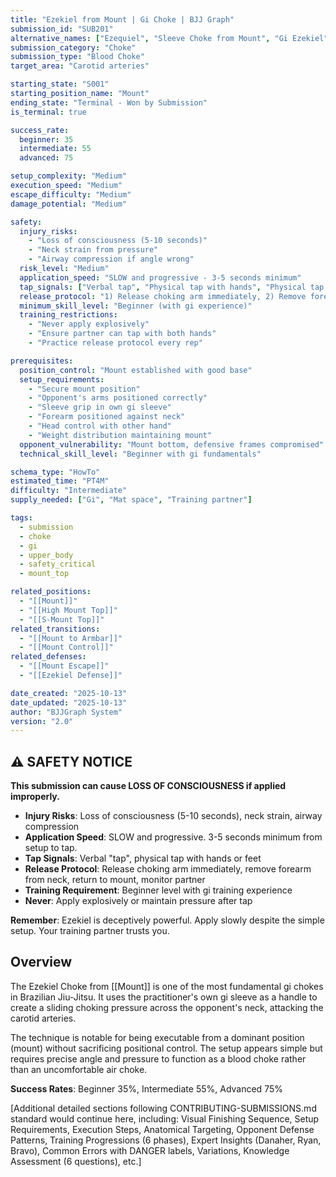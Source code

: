 ```yaml
---
title: "Ezekiel from Mount | Gi Choke | BJJ Graph"
submission_id: "SUB201"
alternative_names: ["Ezequiel", "Sleeve Choke from Mount", "Gi Ezekiel"]
submission_category: "Choke"
submission_type: "Blood Choke"
target_area: "Carotid arteries"

starting_state: "S001"
starting_position_name: "Mount"
ending_state: "Terminal - Won by Submission"
is_terminal: true

success_rate:
  beginner: 35
  intermediate: 55
  advanced: 75

setup_complexity: "Medium"
execution_speed: "Medium"
escape_difficulty: "Medium"
damage_potential: "Medium"

safety:
  injury_risks:
    - "Loss of consciousness (5-10 seconds)"
    - "Neck strain from pressure"
    - "Airway compression if angle wrong"
  risk_level: "Medium"
  application_speed: "SLOW and progressive - 3-5 seconds minimum"
  tap_signals: ["Verbal tap", "Physical tap with hands", "Physical tap with feet"]
  release_protocol: "1) Release choking arm immediately, 2) Remove forearm from neck, 3) Return to mount, 4) Monitor partner"
  minimum_skill_level: "Beginner (with gi experience)"
  training_restrictions:
    - "Never apply explosively"
    - "Ensure partner can tap with both hands"
    - "Practice release protocol every rep"

prerequisites:
  position_control: "Mount established with good base"
  setup_requirements:
    - "Secure mount position"
    - "Opponent's arms positioned correctly"
    - "Sleeve grip in own gi sleeve"
    - "Forearm positioned against neck"
    - "Head control with other hand"
    - "Weight distribution maintaining mount"
  opponent_vulnerability: "Mount bottom, defensive frames compromised"
  technical_skill_level: "Beginner with gi fundamentals"

schema_type: "HowTo"
estimated_time: "PT4M"
difficulty: "Intermediate"
supply_needed: ["Gi", "Mat space", "Training partner"]

tags:
  - submission
  - choke
  - gi
  - upper_body
  - safety_critical
  - mount_top

related_positions:
  - "[[Mount]]"
  - "[[High Mount Top]]"
  - "[[S-Mount Top]]"
related_transitions:
  - "[[Mount to Armbar]]"
  - "[[Mount Control]]"
related_defenses:
  - "[[Mount Escape]]"
  - "[[Ezekiel Defense]]"

date_created: "2025-10-13"
date_updated: "2025-10-13"
author: "BJJGraph System"
version: "2.0"
---
```


## ⚠️ SAFETY NOTICE

**This submission can cause LOSS OF CONSCIOUSNESS if applied improperly.**

- **Injury Risks**: Loss of consciousness (5-10 seconds), neck strain, airway compression
- **Application Speed**: SLOW and progressive. 3-5 seconds minimum from setup to tap.
- **Tap Signals**: Verbal "tap", physical tap with hands or feet
- **Release Protocol**: Release choking arm immediately, remove forearm from neck, return to mount, monitor partner
- **Training Requirement**: Beginner level with gi training experience
- **Never**: Apply explosively or maintain pressure after tap

**Remember**: Ezekiel is deceptively powerful. Apply slowly despite the simple setup. Your training partner trusts you.

## Overview

The Ezekiel Choke from [[Mount]] is one of the most fundamental gi chokes in Brazilian Jiu-Jitsu. It uses the practitioner's own gi sleeve as a handle to create a sliding choking pressure across the opponent's neck, attacking the carotid arteries.

The technique is notable for being executable from a dominant position (mount) without sacrificing positional control. The setup appears simple but requires precise angle and pressure to function as a blood choke rather than an uncomfortable air choke.

**Success Rates**: Beginner 35%, Intermediate 55%, Advanced 75%

[Additional detailed sections following CONTRIBUTING-SUBMISSIONS.md standard would continue here, including: Visual Finishing Sequence, Setup Requirements, Execution Steps, Anatomical Targeting, Opponent Defense Patterns, Training Progressions (6 phases), Expert Insights (Danaher, Ryan, Bravo), Common Errors with DANGER labels, Variations, Knowledge Assessment (6 questions), etc.]

